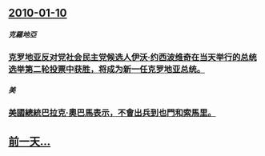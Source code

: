 ## [2010-01-10](/zh/news/2010/01/10/index.md)

##### 克羅地亞
### [ 克罗地亚反对党社会民主党候选人伊沃·约西波维奇在当天举行的总统选举第二轮投票中获胜，将成为新一任克罗地亚总统。](/zh/news/2010/01/10/克罗地亚反对党社会民主党候选人伊沃-约西波维奇在当天举行的总统选举第二轮投票中获胜-将成为新一任克罗地亚总统.md)
##### 美
### [ 美國總統巴拉克·奧巴馬表示，不會出兵到也門和索馬里。](/zh/news/2010/01/10/美國總統巴拉克-奧巴馬表示-不會出兵到也門和索馬里.md)
## [前一天...](/zh/news/2010/01/9/index.md)

